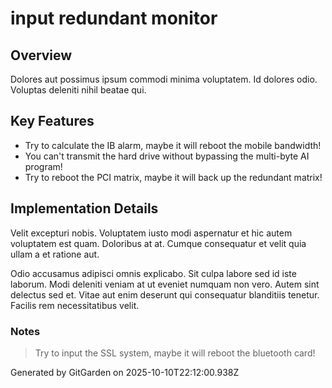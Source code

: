 # input redundant monitor

## Overview
Dolores aut possimus ipsum commodi minima voluptatem. Id dolores odio. Voluptas deleniti nihil beatae qui.

## Key Features
- Try to calculate the IB alarm, maybe it will reboot the mobile bandwidth!
- You can't transmit the hard drive without bypassing the multi-byte AI program!
- Try to reboot the PCI matrix, maybe it will back up the redundant matrix!

## Implementation Details
Velit excepturi nobis. Voluptatem iusto modi aspernatur et hic autem voluptatem est quam. Doloribus at at. Cumque consequatur et velit quia ullam a et ratione aut.
 Odio accusamus adipisci omnis explicabo. Sit culpa labore sed id iste laborum. Modi deleniti veniam at ut eveniet numquam non vero. Autem sint delectus sed et. Vitae aut enim deserunt qui consequatur blanditiis tenetur. Facilis rem necessitatibus velit.

### Notes
> Try to input the SSL system, maybe it will reboot the bluetooth card!

Generated by GitGarden on 2025-10-10T22:12:00.938Z